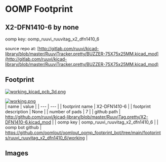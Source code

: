 # OOMP Footprint  
## X2-DFN1410-6  by none  
  
oomp key: oomp_ruuvi_ruuvitag_x2_dfn1410_6  
  
source repo at: [http://gitlab.com/ruuvi/kicad-library/blob/master/RuuviTracker.pretty/BUZZER-75X75x25MM.kicad_mod](http://gitlab.com/ruuvi/kicad-library/blob/master/RuuviTracker.pretty/BUZZER-75X75x25MM.kicad_mod)  
## Footprint  
  
[![working_kicad_pcb_3d.png](working_kicad_pcb_3d_600.png)](working_kicad_pcb_3d.png)  
  
[![working.png](working_600.png)](working.png)  
| name | value | 
| --- | --- | 
| footprint name | X2-DFN1410-6 | 
| footprint description | None | 
| number of pads | 7 | 
| github path | http://github.com/ruuvi/kicad-library/blob/master/RuuviTag.pretty/X2-DFN1410-6.kicad_mod | 
| oomp key | oomp_ruuvi_ruuvitag_x2_dfn1410_6 | 
| oomp bot github | https://github.com/oomlout/oomlout_oomp_footprint_bot/tree/main/footprints/ruuvi_ruuvitag_x2_dfn1410_6/working | 
## Images  
